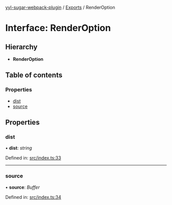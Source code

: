 [yyl-sugar-webpack-plugin](../README.md) / [Exports](../modules.md) / RenderOption

# Interface: RenderOption

## Hierarchy

* **RenderOption**

## Table of contents

### Properties

- [dist](renderoption.md#dist)
- [source](renderoption.md#source)

## Properties

### dist

• **dist**: *string*

Defined in: [src/index.ts:33](https://github.com/jackness1208/yyl-sugar-webpack-plugin/blob/e89cb2a/src/index.ts#L33)

___

### source

• **source**: *Buffer*

Defined in: [src/index.ts:34](https://github.com/jackness1208/yyl-sugar-webpack-plugin/blob/e89cb2a/src/index.ts#L34)
